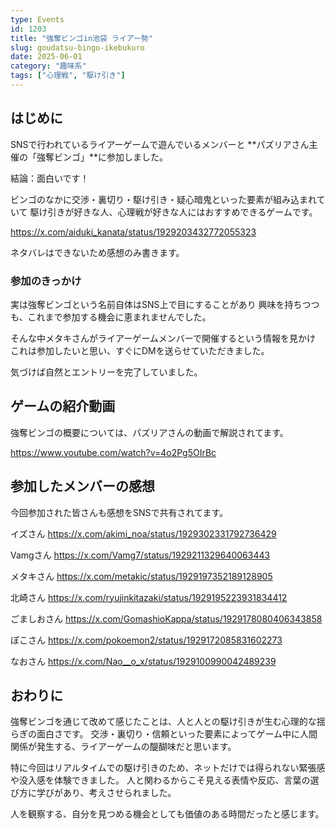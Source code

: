 ```yaml
---
type: Events
id: 1203
title: "強奪ビンゴin池袋 ライアー勢"
slug: goudatsu-bingo-ikebukuro
date: 2025-06-01
category: "趣味系"
tags: ["心理戦", "駆け引き"]
---
```



## はじめに

SNSで行われているライアーゲームで遊んでいるメンバーと
**パズリアさん主催の「強奪ビンゴ」**に参加しました。

結論：面白いです！

ビンゴのなかに交渉・裏切り・駆け引き・疑心暗鬼といった要素が組み込まれていて
駆け引きが好きな人、心理戦が好きな人にはおすすめできるゲームです。

https://x.com/aiduki_kanata/status/1929203432772055323

ネタバレはできないため感想のみ書きます。

### 参加のきっかけ

実は強奪ビンゴという名前自体はSNS上で目にすることがあり
興味を持ちつつも、これまで参加する機会に恵まれませんでした。

そんな中メタキさんがライアーゲームメンバーで開催するという情報を見かけ
これは参加したいと思い、すぐにDMを送らせていただきました。

気づけば自然とエントリーを完了していました。

## ゲームの紹介動画

強奪ビンゴの概要については、パズリアさんの動画で解説されてます。

https://www.youtube.com/watch?v=4o2Pg5OIrBc

## 参加したメンバーの感想

今回参加された皆さんも感想をSNSで共有されてます。

イズさん
https://x.com/akimi_noa/status/1929302331792736429


Vamgさん
https://x.com/Vamg7/status/1929211329640063443


メタキさん
https://x.com/metakic/status/1929197352189128905


北崎さん
https://x.com/ryujinkitazaki/status/1929195223931834412

ごましおさん
https://x.com/GomashioKappa/status/1929178080406343858

ぽこさん
https://x.com/pokoemon2/status/1929172085831602273

なおさん
https://x.com/Nao__o_x/status/1929100990042489239


## おわりに

強奪ビンゴを通じて改めて感じたことは、人と人との駆け引きが生む心理的な揺らぎの面白さです。
交渉・裏切り・信頼といった要素によってゲーム中に人間関係が発生する、ライアーゲームの醍醐味だと思います。

特に今回はリアルタイムでの駆け引きのため、ネットだけでは得られない緊張感や没入感を体験できました。
人と関わるからこそ見える表情や反応、言葉の選び方に学びがあり、考えさせられました。

人を観察する、自分を見つめる機会としても価値のある時間だったと感じます。
